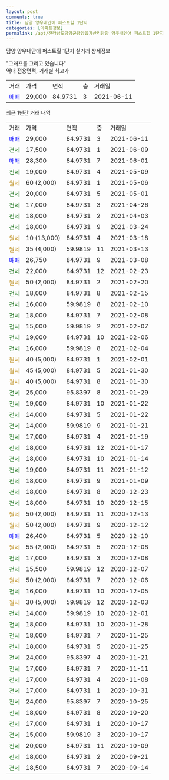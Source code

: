 ```yaml
---
layout: post
comments: true
title: 담양 양우내안애 퍼스트힐 1단지
categories: [아파트정보]
permalink: /apt/전라남도담양군담양읍가산리담양 양우내안애 퍼스트힐 1단지
---
```


담양 양우내안애 퍼스트힐 1단지 실거래 상세정보

<script type="text/javascript">
  google.charts.load('current', {'packages':['line', 'corechart']});
  google.charts.setOnLoadCallback(drawChart);

  function drawChart() {
    var data = new google.visualization.DataTable();
    data.addColumn('date', '거래일');
    data.addColumn('number', "매매");
    data.addColumn('number', "전세");
    data.addColumn('number', "전매");

    data.addRows([[new Date(Date.parse("2021-06-11")), 29000, null, null], [new Date(Date.parse("2021-06-09")), null, 17500, null], [new Date(Date.parse("2021-06-01")), 28300, null, null], [new Date(Date.parse("2021-05-09")), null, 19000, null], [new Date(Date.parse("2021-05-06")), null, null, null], [new Date(Date.parse("2021-05-01")), null, 20000, null], [new Date(Date.parse("2021-04-26")), null, 17000, null], [new Date(Date.parse("2021-04-03")), null, 18000, null], [new Date(Date.parse("2021-03-24")), null, 18000, null], [new Date(Date.parse("2021-03-18")), null, null, null], [new Date(Date.parse("2021-03-13")), null, null, null], [new Date(Date.parse("2021-03-08")), 26750, null, null], [new Date(Date.parse("2021-02-23")), null, 22000, null], [new Date(Date.parse("2021-02-20")), null, null, null], [new Date(Date.parse("2021-02-15")), null, 18000, null], [new Date(Date.parse("2021-02-10")), null, 16000, null], [new Date(Date.parse("2021-02-08")), null, 18000, null], [new Date(Date.parse("2021-02-07")), null, 15000, null], [new Date(Date.parse("2021-02-06")), null, 19000, null], [new Date(Date.parse("2021-02-04")), null, 16000, null], [new Date(Date.parse("2021-02-01")), null, null, null], [new Date(Date.parse("2021-01-30")), null, null, null], [new Date(Date.parse("2021-01-30")), null, null, null], [new Date(Date.parse("2021-01-29")), null, 25000, null], [new Date(Date.parse("2021-01-22")), null, 19000, null], [new Date(Date.parse("2021-01-22")), null, 14000, null], [new Date(Date.parse("2021-01-21")), null, 14000, null], [new Date(Date.parse("2021-01-19")), null, 17000, null], [new Date(Date.parse("2021-01-17")), null, 18000, null], [new Date(Date.parse("2021-01-14")), null, 18000, null], [new Date(Date.parse("2021-01-12")), null, 19000, null], [new Date(Date.parse("2021-01-09")), null, 18000, null], [new Date(Date.parse("2020-12-23")), null, 18000, null], [new Date(Date.parse("2020-12-15")), null, 18000, null], [new Date(Date.parse("2020-12-13")), null, null, null], [new Date(Date.parse("2020-12-12")), null, null, null], [new Date(Date.parse("2020-12-10")), 26400, null, null], [new Date(Date.parse("2020-12-08")), null, null, null], [new Date(Date.parse("2020-12-08")), null, 17000, null], [new Date(Date.parse("2020-12-07")), null, 15500, null], [new Date(Date.parse("2020-12-06")), null, null, null], [new Date(Date.parse("2020-12-05")), null, 16000, null], [new Date(Date.parse("2020-12-03")), null, null, null], [new Date(Date.parse("2020-12-01")), null, 14000, null], [new Date(Date.parse("2020-11-28")), null, 18000, null], [new Date(Date.parse("2020-11-25")), null, 18000, null], [new Date(Date.parse("2020-11-25")), null, 18000, null], [new Date(Date.parse("2020-11-21")), null, 24000, null], [new Date(Date.parse("2020-11-11")), null, 17000, null], [new Date(Date.parse("2020-11-08")), null, 17000, null], [new Date(Date.parse("2020-10-31")), null, 17000, null], [new Date(Date.parse("2020-10-25")), null, 24000, null], [new Date(Date.parse("2020-10-20")), null, 18000, null], [new Date(Date.parse("2020-10-17")), null, 17000, null], [new Date(Date.parse("2020-10-17")), null, 15000, null], [new Date(Date.parse("2020-10-09")), null, 20000, null], [new Date(Date.parse("2020-09-21")), null, 18000, null], [new Date(Date.parse("2020-09-14")), null, 18500, null]]);

    var options = {
      hAxis: {
        format: 'yyyy/MM/dd'
      },    
      lineWidth: 0,
      pointsVisible: true,    
      title: '최근 1년간 유형별 실거래가 분포',
      legend: { position: 'bottom' }
    };

    var formatter = new google.visualization.NumberFormat({pattern:'###,###'} );
    formatter.format(data, 1);
    formatter.format(data, 2);
    
    setTimeout(function() {
        var chart = new google.visualization.LineChart(document.getElementById('columnchart_material'));
        chart.draw(data, (options));
        document.getElementById('loading').style.display = 'none';
    }, 1000);
  }
</script>


<div id="loading" style="z-index:20; display: block; margin-left: 0px">"그래프를 그리고 있습니다"</div>
<div id="columnchart_material" style="width: 95%; margin-left: 0px; display: block"></div>
<!-- contents start -->
역대 전용면적, 거래별 최고가
<table class="sortable">
    <tr>
      <td>거래</td>
      <td>가격</td>
      <td>면적</td>
      <td>층</td>
      <td>거래일</td>
    </tr>
        <tr>
          <td><a style="color: blue">매매</a></td>
          <td>29,000</td>
          <td>84.9731</td>
          <td>3</td>
          <td>2021-06-11</td>
        </tr>        
    
    
</table>

최근 1년간 거래 내역

<table class="sortable">
    <tr>
      <td>거래</td>
      <td>가격</td>
      <td>면적</td>
      <td>층</td>
      <td>거래일</td>
    </tr>
    <tr>
      <td><a style="color: blue">매매</a></td>
      <td>29,000</td>
      <td>84.9731</td>
      <td>3</td>
      <td>2021-06-11</td>
    </tr>          <tr>
      <td><a style="color: darkgreen">전세</a></td>
      <td>17,500</td>
      <td>84.9731</td>
      <td>1</td>
      <td>2021-06-09</td>
    </tr>          <tr>
      <td><a style="color: blue">매매</a></td>
      <td>28,300</td>
      <td>84.9731</td>
      <td>7</td>
      <td>2021-06-01</td>
    </tr>          <tr>
      <td><a style="color: darkgreen">전세</a></td>
      <td>19,000</td>
      <td>84.9731</td>
      <td>4</td>
      <td>2021-05-09</td>
    </tr>          <tr>
      <td><a style="color: darkgoldenrod">월세</a></td>
      <td>60 (2,000)</td>
      <td>84.9731</td>
      <td>1</td>
      <td>2021-05-06</td>
    </tr>          <tr>
      <td><a style="color: darkgreen">전세</a></td>
      <td>20,000</td>
      <td>84.9731</td>
      <td>5</td>
      <td>2021-05-01</td>
    </tr>          <tr>
      <td><a style="color: darkgreen">전세</a></td>
      <td>17,000</td>
      <td>84.9731</td>
      <td>3</td>
      <td>2021-04-26</td>
    </tr>          <tr>
      <td><a style="color: darkgreen">전세</a></td>
      <td>18,000</td>
      <td>84.9731</td>
      <td>2</td>
      <td>2021-04-03</td>
    </tr>          <tr>
      <td><a style="color: darkgreen">전세</a></td>
      <td>18,000</td>
      <td>84.9731</td>
      <td>9</td>
      <td>2021-03-24</td>
    </tr>          <tr>
      <td><a style="color: darkgoldenrod">월세</a></td>
      <td>10 (13,000)</td>
      <td>84.9731</td>
      <td>4</td>
      <td>2021-03-18</td>
    </tr>          <tr>
      <td><a style="color: darkgoldenrod">월세</a></td>
      <td>35 (4,000)</td>
      <td>59.9819</td>
      <td>11</td>
      <td>2021-03-13</td>
    </tr>          <tr>
      <td><a style="color: blue">매매</a></td>
      <td>26,750</td>
      <td>84.9731</td>
      <td>9</td>
      <td>2021-03-08</td>
    </tr>          <tr>
      <td><a style="color: darkgreen">전세</a></td>
      <td>22,000</td>
      <td>84.9731</td>
      <td>12</td>
      <td>2021-02-23</td>
    </tr>          <tr>
      <td><a style="color: darkgoldenrod">월세</a></td>
      <td>50 (2,000)</td>
      <td>84.9731</td>
      <td>2</td>
      <td>2021-02-20</td>
    </tr>          <tr>
      <td><a style="color: darkgreen">전세</a></td>
      <td>18,000</td>
      <td>84.9731</td>
      <td>8</td>
      <td>2021-02-15</td>
    </tr>          <tr>
      <td><a style="color: darkgreen">전세</a></td>
      <td>16,000</td>
      <td>59.9819</td>
      <td>8</td>
      <td>2021-02-10</td>
    </tr>          <tr>
      <td><a style="color: darkgreen">전세</a></td>
      <td>18,000</td>
      <td>84.9731</td>
      <td>7</td>
      <td>2021-02-08</td>
    </tr>          <tr>
      <td><a style="color: darkgreen">전세</a></td>
      <td>15,000</td>
      <td>59.9819</td>
      <td>2</td>
      <td>2021-02-07</td>
    </tr>          <tr>
      <td><a style="color: darkgreen">전세</a></td>
      <td>19,000</td>
      <td>84.9731</td>
      <td>10</td>
      <td>2021-02-06</td>
    </tr>          <tr>
      <td><a style="color: darkgreen">전세</a></td>
      <td>16,000</td>
      <td>59.9819</td>
      <td>8</td>
      <td>2021-02-04</td>
    </tr>          <tr>
      <td><a style="color: darkgoldenrod">월세</a></td>
      <td>40 (5,000)</td>
      <td>84.9731</td>
      <td>1</td>
      <td>2021-02-01</td>
    </tr>          <tr>
      <td><a style="color: darkgoldenrod">월세</a></td>
      <td>45 (5,000)</td>
      <td>84.9731</td>
      <td>5</td>
      <td>2021-01-30</td>
    </tr>          <tr>
      <td><a style="color: darkgoldenrod">월세</a></td>
      <td>40 (5,000)</td>
      <td>84.9731</td>
      <td>8</td>
      <td>2021-01-30</td>
    </tr>          <tr>
      <td><a style="color: darkgreen">전세</a></td>
      <td>25,000</td>
      <td>95.8397</td>
      <td>8</td>
      <td>2021-01-29</td>
    </tr>          <tr>
      <td><a style="color: darkgreen">전세</a></td>
      <td>19,000</td>
      <td>84.9731</td>
      <td>10</td>
      <td>2021-01-22</td>
    </tr>          <tr>
      <td><a style="color: darkgreen">전세</a></td>
      <td>14,000</td>
      <td>84.9731</td>
      <td>5</td>
      <td>2021-01-22</td>
    </tr>          <tr>
      <td><a style="color: darkgreen">전세</a></td>
      <td>14,000</td>
      <td>59.9819</td>
      <td>9</td>
      <td>2021-01-21</td>
    </tr>          <tr>
      <td><a style="color: darkgreen">전세</a></td>
      <td>17,000</td>
      <td>84.9731</td>
      <td>4</td>
      <td>2021-01-19</td>
    </tr>          <tr>
      <td><a style="color: darkgreen">전세</a></td>
      <td>18,000</td>
      <td>84.9731</td>
      <td>12</td>
      <td>2021-01-17</td>
    </tr>          <tr>
      <td><a style="color: darkgreen">전세</a></td>
      <td>18,000</td>
      <td>84.9731</td>
      <td>10</td>
      <td>2021-01-14</td>
    </tr>          <tr>
      <td><a style="color: darkgreen">전세</a></td>
      <td>19,000</td>
      <td>84.9731</td>
      <td>11</td>
      <td>2021-01-12</td>
    </tr>          <tr>
      <td><a style="color: darkgreen">전세</a></td>
      <td>18,000</td>
      <td>84.9731</td>
      <td>9</td>
      <td>2021-01-09</td>
    </tr>          <tr>
      <td><a style="color: darkgreen">전세</a></td>
      <td>18,000</td>
      <td>84.9731</td>
      <td>8</td>
      <td>2020-12-23</td>
    </tr>          <tr>
      <td><a style="color: darkgreen">전세</a></td>
      <td>18,000</td>
      <td>84.9731</td>
      <td>10</td>
      <td>2020-12-15</td>
    </tr>          <tr>
      <td><a style="color: darkgoldenrod">월세</a></td>
      <td>50 (2,000)</td>
      <td>84.9731</td>
      <td>11</td>
      <td>2020-12-13</td>
    </tr>          <tr>
      <td><a style="color: darkgoldenrod">월세</a></td>
      <td>50 (2,000)</td>
      <td>84.9731</td>
      <td>9</td>
      <td>2020-12-12</td>
    </tr>          <tr>
      <td><a style="color: blue">매매</a></td>
      <td>26,400</td>
      <td>84.9731</td>
      <td>5</td>
      <td>2020-12-10</td>
    </tr>          <tr>
      <td><a style="color: darkgoldenrod">월세</a></td>
      <td>55 (2,000)</td>
      <td>84.9731</td>
      <td>5</td>
      <td>2020-12-08</td>
    </tr>          <tr>
      <td><a style="color: darkgreen">전세</a></td>
      <td>17,000</td>
      <td>84.9731</td>
      <td>3</td>
      <td>2020-12-08</td>
    </tr>          <tr>
      <td><a style="color: darkgreen">전세</a></td>
      <td>15,500</td>
      <td>59.9819</td>
      <td>12</td>
      <td>2020-12-07</td>
    </tr>          <tr>
      <td><a style="color: darkgoldenrod">월세</a></td>
      <td>50 (2,000)</td>
      <td>84.9731</td>
      <td>7</td>
      <td>2020-12-06</td>
    </tr>          <tr>
      <td><a style="color: darkgreen">전세</a></td>
      <td>16,000</td>
      <td>84.9731</td>
      <td>10</td>
      <td>2020-12-05</td>
    </tr>          <tr>
      <td><a style="color: darkgoldenrod">월세</a></td>
      <td>30 (5,000)</td>
      <td>59.9819</td>
      <td>12</td>
      <td>2020-12-03</td>
    </tr>          <tr>
      <td><a style="color: darkgreen">전세</a></td>
      <td>14,000</td>
      <td>59.9819</td>
      <td>10</td>
      <td>2020-12-01</td>
    </tr>          <tr>
      <td><a style="color: darkgreen">전세</a></td>
      <td>18,000</td>
      <td>84.9731</td>
      <td>10</td>
      <td>2020-11-28</td>
    </tr>          <tr>
      <td><a style="color: darkgreen">전세</a></td>
      <td>18,000</td>
      <td>84.9731</td>
      <td>7</td>
      <td>2020-11-25</td>
    </tr>          <tr>
      <td><a style="color: darkgreen">전세</a></td>
      <td>18,000</td>
      <td>84.9731</td>
      <td>5</td>
      <td>2020-11-25</td>
    </tr>          <tr>
      <td><a style="color: darkgreen">전세</a></td>
      <td>24,000</td>
      <td>95.8397</td>
      <td>4</td>
      <td>2020-11-21</td>
    </tr>          <tr>
      <td><a style="color: darkgreen">전세</a></td>
      <td>17,000</td>
      <td>84.9731</td>
      <td>7</td>
      <td>2020-11-11</td>
    </tr>          <tr>
      <td><a style="color: darkgreen">전세</a></td>
      <td>17,000</td>
      <td>84.9731</td>
      <td>4</td>
      <td>2020-11-08</td>
    </tr>          <tr>
      <td><a style="color: darkgreen">전세</a></td>
      <td>17,000</td>
      <td>84.9731</td>
      <td>1</td>
      <td>2020-10-31</td>
    </tr>          <tr>
      <td><a style="color: darkgreen">전세</a></td>
      <td>24,000</td>
      <td>95.8397</td>
      <td>7</td>
      <td>2020-10-25</td>
    </tr>          <tr>
      <td><a style="color: darkgreen">전세</a></td>
      <td>18,000</td>
      <td>84.9731</td>
      <td>8</td>
      <td>2020-10-20</td>
    </tr>          <tr>
      <td><a style="color: darkgreen">전세</a></td>
      <td>17,000</td>
      <td>84.9731</td>
      <td>1</td>
      <td>2020-10-17</td>
    </tr>          <tr>
      <td><a style="color: darkgreen">전세</a></td>
      <td>15,000</td>
      <td>59.9819</td>
      <td>3</td>
      <td>2020-10-17</td>
    </tr>          <tr>
      <td><a style="color: darkgreen">전세</a></td>
      <td>20,000</td>
      <td>84.9731</td>
      <td>11</td>
      <td>2020-10-09</td>
    </tr>          <tr>
      <td><a style="color: darkgreen">전세</a></td>
      <td>18,000</td>
      <td>84.9731</td>
      <td>2</td>
      <td>2020-09-21</td>
    </tr>          <tr>
      <td><a style="color: darkgreen">전세</a></td>
      <td>18,500</td>
      <td>84.9731</td>
      <td>7</td>
      <td>2020-09-14</td>
    </tr>      </table>
<!-- contents end -->    

